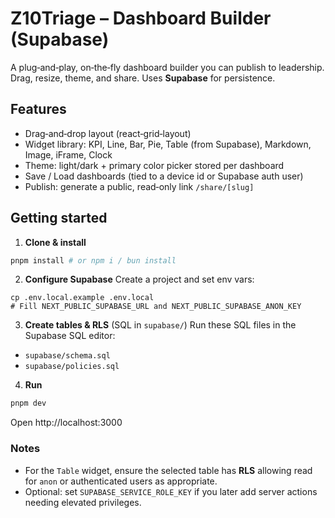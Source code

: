 # Z10Triage – Dashboard Builder (Supabase)

A plug‑and‑play, on‑the‑fly dashboard builder you can publish to leadership. Drag, resize, theme, and share. Uses **Supabase** for persistence.

## Features
- Drag‑and‑drop layout (react‑grid‑layout)
- Widget library: KPI, Line, Bar, Pie, Table (from Supabase), Markdown, Image, iFrame, Clock
- Theme: light/dark + primary color picker stored per dashboard
- Save / Load dashboards (tied to a device id or Supabase auth user)
- Publish: generate a public, read‑only link `/share/[slug]`

## Getting started

1. **Clone & install**
```bash
pnpm install # or npm i / bun install
```

2. **Configure Supabase**
Create a project and set env vars:
```
cp .env.local.example .env.local
# Fill NEXT_PUBLIC_SUPABASE_URL and NEXT_PUBLIC_SUPABASE_ANON_KEY
```

3. **Create tables & RLS** (SQL in `supabase/`)
Run these SQL files in the Supabase SQL editor:
- `supabase/schema.sql`
- `supabase/policies.sql`

4. **Run**
```bash
pnpm dev
```
Open http://localhost:3000

### Notes
- For the `Table` widget, ensure the selected table has **RLS** allowing read for `anon` or authenticated users as appropriate.
- Optional: set `SUPABASE_SERVICE_ROLE_KEY` if you later add server actions needing elevated privileges.
